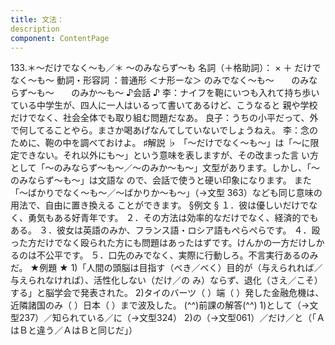 ```yaml
---
title: 文法：
description
component: ContentPage
---
```



133.＊～だけでなく～も／＊ ～のみならず～も
名詞（＋格助詞）： × ＋ だけでなく～も～
動詞・形容詞 ：普通形 ＜ナ形ーな＞ のみでなく～も～
      のみならず～も～
      のみか～も～
♪会話 ♪
李：ナイフを鞄にいつも入れて持ち歩いている中学生が、四人に一人はいるって書いてあるけど、こうなると 親や学校だけでなく、社会全体でも取り組む問題だなあ。 良子：うちの小平だって、外で何してることやら。まさか喝あげなんてしていないでしょうねえ。
李：念のために、鞄の中を調べておけよ。
♯解説 ♭
「～だけでなく～も～」は「～に限定できない。それ以外にも～」という意味を表しますが、その改まった言 い方として「～のみならず～も～／～のみか～も～」文型があります。しかし、「～のみならず～も～」は文語な ので、会話で使うと硬い印象になります。
また「～ばかりでなく～も～／～ばかりか～も～」（→文型 363）なども同じ意味の用法で、自由に置き換える ことができます。
§例文 §
１．彼は優しいだけでなく、勇気もある好青年です。
２．その方法は効率的なだけでなく、経済的でもある。
３．彼女は英語のみか、フランス語・ロシア語もぺらぺらです。
４．殴った方だけでなく殴られた方にも問題はあったはずです。けんかの一方だけしかるのは不公平です。
５．口先のみでなく、実際に行動しろ。不言実行あるのみだ。
★例題 ★
1)「人間の頭脳は目指す（べき／べく）目的が（与えられれば／与えられなければ）、活性化しない（だけ／の
み）ならず、退化（さえ／こそ）する」と脳学会で発表された。
2)タイのバーツ（ ）端（ ）発した金融危機は、近隣諸国のみ（ ）日本（ ）まで波及した。
(^^)前課の解答(^^)
1)として（→文型237）／知られている／に（→文型324）
2)の（→文型061）／だけ／と（「ＡはＢと違う／ＡはＢと同じだ」）
